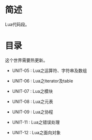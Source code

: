# 简述

Lua代码段。

# 目录

这个世界需要热更新。

+ UNIT-05 : Lua之运算符、字符串及数组

+ UNIT-06 : Lua之iterator及table

+ UNIT-07 : Lua之模块

+ UNIT-08 : Lua之元表

+ UNIT-09 : Lua之协程

+ UNIT-11 : Lua之错误处理

+ UNIT-12 : Lua之面向对象
